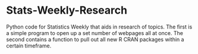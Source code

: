 # Stats-Weekly-Research
Python code for Statistics Weekly that aids in research of topics.  The first is a simple program to open up a set number of webpages all at once.  The second contains a function to pull out all new R CRAN packages within a certain timeframe.
